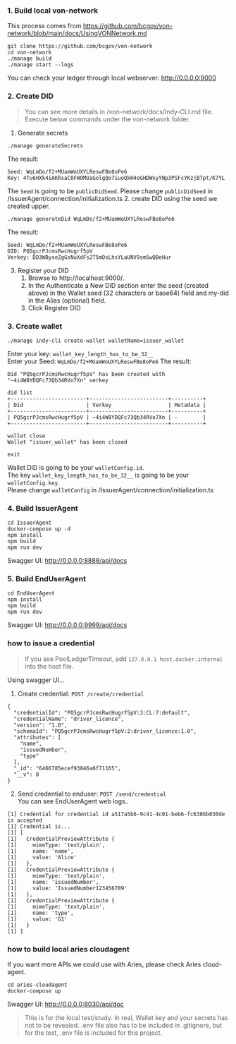 ### 1. Build local von-network
This process comes from
https://github.com/bcgov/von-network/blob/main/docs/UsingVONNetwork.md
```
git clone https://github.com/bcgov/von-network
cd von-network
./manage build
./manage start --logs
```
You can check your ledger through local webserver: http://0.0.0.0:9000

### 2. Create DID
> You can see more details in /von-network/docs/Indy-CLI.md file.
> Execute below commands under the von-network folder.

1. Generate secrets 
```
./manage generateSecrets
```
The result:
```
Seed: WqLmDo/f2+MUamWoUXYLReswFBe8oPe6
Key: 4Tu6HXk4iAKRsaC0FWOMUaGolgQo7iuoQkH4oGHDWxyYNp3PSFcYKzjBTpt/K7YL
```
The ```Seed``` is going to be ```publicDidSeed```.
Please change `publicDidSeed` in /IssuerAgent/connection/initialization.ts
2. create DID using the seed we created upper.
```
./manage generateDid WqLmDo/f2+MUamWoUXYLReswFBe8oPe6
```
The result:
```
Seed: WqLmDo/f2+MUamWoUXYLReswFBe8oPe6
DID: PQ5gcrPJcmsRwcHugrf5pV
Verkey: DD3WByseZgGsNuXdFs2T5mDsLhsYLaUNV9sm5wQBeHur
```
3. Register your DID
   1. Browse to http://localhost:9000/.
   2. In the Authenticate a New DID section enter the seed (created above) in the Wallet seed (32 characters or base64) field and my-did in the Alias (optional) field.
   3. Click Register DID

### 3. Create wallet
```
./manage indy-cli create-wallet walletName=issuer_wallet
```
Enter your key: `wallet_key_length_has_to_be_32__`  
Enter your Seed: `WqLmDo/f2+MUamWoUXYLReswFBe8oPe6`
The result:
```
Did "PQ5gcrPJcmsRwcHugrf5pV" has been created with "~4i4W8YDQFc73Qb34RVo7Xn" verkey

did list
+------------------------+-------------------------+----------+
| Did                    | Verkey                  | Metadata |
+------------------------+-------------------------+----------+
| PQ5gcrPJcmsRwcHugrf5pV | ~4i4W8YDQFc73Qb34RVo7Xn | -        |
+------------------------+-------------------------+----------+

wallet close
Wallet "issuer_wallet" has been closed

exit
```
Wallet DID is going to be your `walletConfig.id`.  
The key `wallet_key_length_has_to_be_32__` is going to be your `walletConfig.key`.  
Please change `walletConfig` in /IssuerAgent/connection/initialization.ts

### 4. Build IssuerAgent
```
cd IssuerAgent
docker-compose up -d
npm install
npm build
npm run dev
```
Swagger UI: http://0.0.0.0:8888/api/docs

### 5. Build EndUserAgent
```
cd EndUserAgent
npm install
npm build
npm run dev
```
Swagger UI: http://0.0.0.0:9999/api/docs

### how to issue a credential
> If you see PoolLedgerTimeout, add `127.0.0.1 host.docker.internal` into the host file.

Using swagger UI...
1. Create credential: `POST /create/credential`
```
{
  "credentialId": "PQ5gcrPJcmsRwcHugrf5pV:3:CL:7:default",
  "credentialName": "driver_licence",
  "version": "1.0",
  "schemaId": "PQ5gcrPJcmsRwcHugrf5pV:2:driver_licence:1.0",
  "attributes": [
    "name",
    "issuedNumber",
    "type"
  ],
  "_id": "6466785ecef93846a6f71165",
  "__v": 0
}
```
2. Send credential to enduser: `POST /send/credential`  
You can see EndUserAgent web logs..
```
[1] Credential for credential id a517a5b6-9c41-4c01-beb6-fc6386b030de is accepted
[1] Credential is...
[1] [
[1]   CredentialPreviewAttribute {
[1]     mimeType: 'text/plain',
[1]     name: 'name',
[1]     value: 'Alice'
[1]   },
[1]   CredentialPreviewAttribute {
[1]     mimeType: 'text/plain',
[1]     name: 'issuedNumber',
[1]     value: 'IssuedNumber123456789'
[1]   },
[1]   CredentialPreviewAttribute {
[1]     mimeType: 'text/plain',
[1]     name: 'type',
[1]     value: 'G1'
[1]   }
[1] ]
```


### how to build local aries cloudagent
If you want more APIs we could use with Aries, please check Aries cloud-agent.
```
cd aries-cloudagent
docker-compose up
```
Swagger UI: http://0.0.0.0:8030/api/doc

> This is for the local test/study. In real, Wallet key and your secrets has not to be revealed.
> .env file also has to be included in .gitignore, but for the test, .env file is included for this project.